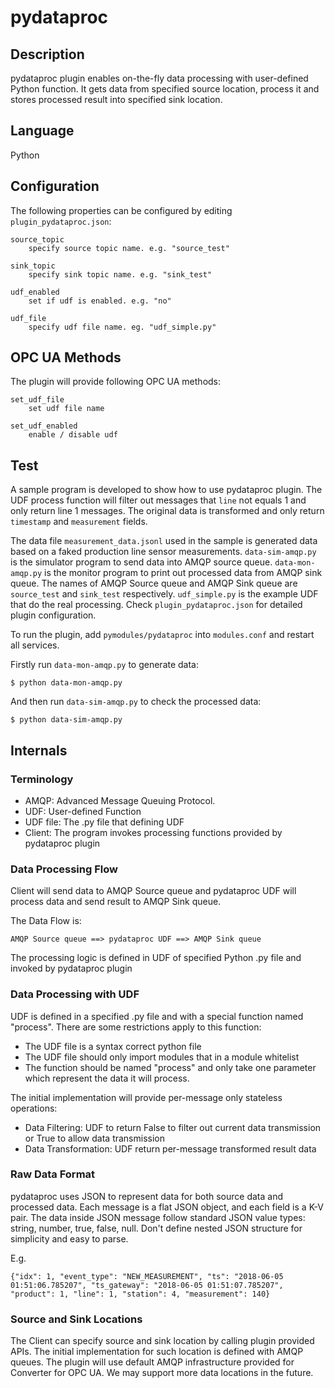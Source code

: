 # pydataproc 

## Description

pydataproc plugin enables on-the-fly data processing with user-defined Python function. It gets data from specified source location, process it and stores processed result into specified sink location.

## Language

Python

## Configuration

The following properties can be configured by editing `plugin_pydataproc.json`:

	source_topic
		specify source topic name. e.g. "source_test"
		
	sink_topic
		specify sink topic name. e.g. "sink_test"
		
	udf_enabled
		set if udf is enabled. e.g. "no"
		
	udf_file
		specify udf file name. eg. "udf_simple.py"

## OPC UA Methods

The plugin will provide following OPC UA methods:

	set_udf_file
		set udf file name

	set_udf_enabled
		enable / disable udf

## Test

A sample program is developed to show how to use pydataproc plugin. The UDF process function will filter out messages that `line` not equals 1 and only return line 1 messages. The original data is transformed and only return `timestamp` and `measurement` fields. 

The data file `measurement_data.jsonl` used in the sample is generated data based on a faked production line sensor measurements. `data-sim-amqp.py` is the simulator program to send data into AMQP source queue. `data-mon-amqp.py` is the monitor program to print out processed data from AMQP sink queue. The names of AMQP Source queue and AMQP Sink queue are `source_test` and `sink_test` respectively. `udf_simple.py` is the example UDF that do the real processing. Check `plugin_pydataproc.json` for detailed plugin configuration.

To run the plugin, add `pymodules/pydataproc` into `modules.conf` and restart all services.

Firstly run `data-mon-amqp.py` to generate data:

	$ python data-mon-amqp.py

And then run `data-sim-amqp.py` to check the processed data:

	$ python data-sim-amqp.py

## Internals

### Terminology


* AMQP: Advanced Message Queuing Protocol.
* UDF: User-defined Function
* UDF file: The .py file that defining UDF
* Client: The program invokes processing functions provided by pydataproc plugin

### Data Processing Flow

Client will send data to AMQP Source queue and pydataproc UDF will process data and send result to AMQP Sink queue.

The Data Flow is: 

	AMQP Source queue ==> pydataproc UDF ==> AMQP Sink queue

The processing logic is defined in UDF of specified Python .py file and invoked by pydataproc plugin

### Data Processing with UDF

UDF is defined in a specified .py file and with a special function named "process". There are some restrictions apply to this function:

* The UDF file is a syntax correct python file
* The UDF file should only import modules that in a module whitelist
* The function should be named "process" and only take one parameter which represent the data it will process.
	
The initial implementation will provide per-message only stateless operations:

* Data Filtering: UDF to return False to filter out current data transmission or True to allow data transmission
* Data Transformation: UDF return per-message transformed result data

### Raw Data Format

pydataproc uses JSON to represent data for both source data and processed data. Each message is a flat JSON object, and each field is a K-V pair. The data inside JSON message follow standard JSON value types: string, number, true, false, null. Don't define nested JSON structure for simplicity and easy to parse.

E.g. 

	{"idx": 1, "event_type": "NEW_MEASUREMENT", "ts": "2018-06-05 01:51:06.785207", "ts_gateway": "2018-06-05 01:51:07.785207", "product": 1, "line": 1, "station": 4, "measurement": 140}

### Source and Sink Locations

The Client can specify source and sink location by calling plugin provided APIs. The initial implementation for such location is defined with AMQP queues. The plugin will use default AMQP infrastructure provided for Converter for OPC UA. We may support more data locations in the future.
